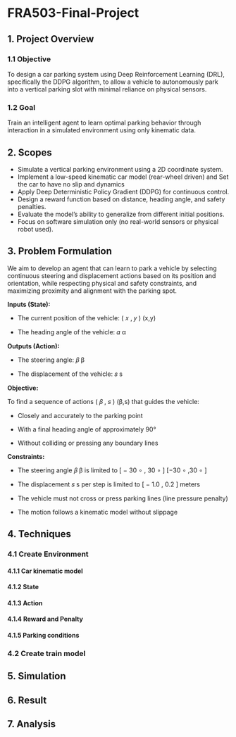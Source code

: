 # FRA503-Final-Project

## **1. Project Overview**
### 1.1 Objective
To design a car parking system using Deep Reinforcement Learning (DRL), specifically the DDPG algorithm, to allow a vehicle to autonomously park into a vertical parking slot with minimal reliance on physical sensors.
### 1.2 Goal
Train an intelligent agent to learn optimal parking behavior through interaction in a simulated environment using only kinematic data.
## **2. Scopes**
- Simulate a vertical parking environment using a 2D coordinate system.
- Implement a low-speed kinematic car model (rear-wheel driven) and Set the car to have no slip and dynamics
- Apply Deep Deterministic Policy Gradient (DDPG) for continuous control.
- Design a reward function based on distance, heading angle, and safety penalties.
- Evaluate the model’s ability to generalize from different initial positions.
- Focus on software simulation only (no real-world sensors or physical robot used).
## **3. Problem Formulation**
We aim to develop an agent that can learn to park a vehicle by selecting continuous steering and displacement actions based on its position and orientation, while respecting physical and safety constraints, and maximizing proximity and alignment with the parking spot.

**Inputs (State):**
- The current position of the vehicle: 
(
𝑥
,
𝑦
)
(x,y)

- The heading angle of the vehicle: 
𝛼
α

**Outputs (Action):**
- The steering angle: 
𝛽
β

- The displacement of the vehicle: 
𝑠
s

**Objective:**

To find a sequence of actions 
(
𝛽
,
𝑠
)
(β,s) that guides the vehicle:

- Closely and accurately to the parking point

- With a final heading angle of approximately 90°

- Without colliding or pressing any boundary lines

**Constraints:**
- The steering angle 
𝛽
β is limited to 
[
−
30
∘
,
30
∘
]
[−30 
∘
 ,30 
∘
 ]

- The displacement 
𝑠
s per step is limited to 
[
−
1.0
,
0.2
]
 meters

- The vehicle must not cross or press parking lines (line pressure penalty)

- The motion follows a kinematic model without slippage

## **4. Techniques**
### 4.1 Create Environment
#### 4.1.1 Car kinematic model
#### 4.1.2 State
#### 4.1.3 Action
#### 4.1.4 Reward and Penalty
#### 4.1.5 Parking conditions
### 4.2 Create train model
## **5. Simulation**

## **6. Result**

## **7. Analysis**
